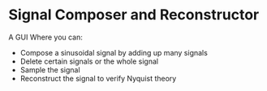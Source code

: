 # Signal Composer and Reconstructor
A GUI Where you can: 
<ul>
<li>Compose a sinusoidal signal by adding up many signals</li>
  <li>Delete certain signals or the whole signal </li>
  <li>Sample the signal</li>
  <li>Reconstruct the signal to verify Nyquist theory</li>
  </ul>
